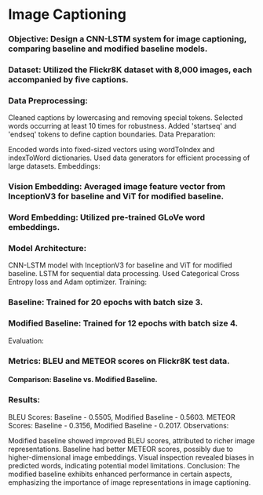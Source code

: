# Image Captioning

### Objective: Design a CNN-LSTM system for image captioning, comparing baseline and modified baseline models.

### Dataset: Utilized the Flickr8K dataset with 8,000 images, each accompanied by five captions.

### Data Preprocessing:

Cleaned captions by lowercasing and removing special tokens.
Selected words occurring at least 10 times for robustness.
Added 'startseq' and 'endseq' tokens to define caption boundaries.
Data Preparation:

Encoded words into fixed-sized vectors using wordToIndex and indexToWord dictionaries.
Used data generators for efficient processing of large datasets.
Embeddings:

### Vision Embedding: Averaged image feature vector from InceptionV3 for baseline and ViT for modified baseline.
### Word Embedding: Utilized pre-trained GLoVe word embeddings.

### Model Architecture:

CNN-LSTM model with InceptionV3 for baseline and ViT for modified baseline.
LSTM for sequential data processing.
Used Categorical Cross Entropy loss and Adam optimizer.
Training:

### Baseline: Trained for 20 epochs with batch size 3.
### Modified Baseline: Trained for 12 epochs with batch size 4.
Evaluation:

### Metrics: BLEU and METEOR scores on Flickr8K test data.
#### Comparison: Baseline vs. Modified Baseline.

### Results:

BLEU Scores: Baseline - 0.5505, Modified Baseline - 0.5603.
METEOR Scores: Baseline - 0.3156, Modified Baseline - 0.2017.
Observations:

Modified baseline showed improved BLEU scores, attributed to richer image representations.
Baseline had better METEOR scores, possibly due to higher-dimensional image embeddings.
Visual inspection revealed biases in predicted words, indicating potential model limitations.
Conclusion: The modified baseline exhibits enhanced performance in certain aspects, emphasizing the importance of image representations in image captioning.
